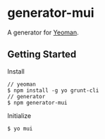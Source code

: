 # generator-mui 
A generator for [Yeoman](http://yeoman.io).


## Getting Started

Install
```
// yeoman
$ npm install -g yo grunt-cli
// generator
$ npm generator-mui
```
Initialize
```
$ yo mui
```